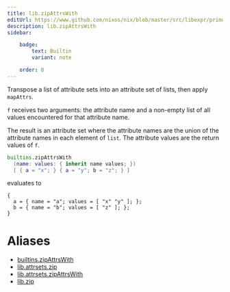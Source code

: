 ```yaml
---
title: lib.zipAttrsWith
editUrl: https://www.github.com/nixos/nix/blob/master/src/libexpr/primops.cc
description: lib.zipAttrsWith
sidebar:

    badge:
        text: Builtin
        variant: note

    order: 8
---
```


Transpose a list of attribute sets into an attribute set of lists,
then apply `mapAttrs`.

`f` receives two arguments: the attribute name and a non-empty
list of all values encountered for that attribute name.

The result is an attribute set where the attribute names are the
union of the attribute names in each element of `list`. The attribute
values are the return values of `f`.

```nix
builtins.zipAttrsWith
  (name: values: { inherit name values; })
  [ { a = "x"; } { a = "y"; b = "z"; } ]
```

evaluates to

```
{
  a = { name = "a"; values = [ "x" "y" ]; };
  b = { name = "b"; values = [ "z" ]; };
}
```


# Aliases

- [builtins.zipAttrsWith](reference/builtins/builtins-zipAttrsWith)
- [lib.attrsets.zip](reference/lib/attrsets/lib-attrsets-zip)
- [lib.attrsets.zipAttrsWith](reference/lib/attrsets/lib-attrsets-zipAttrsWith)
- [lib.zip](reference/lib/lib-zip)


